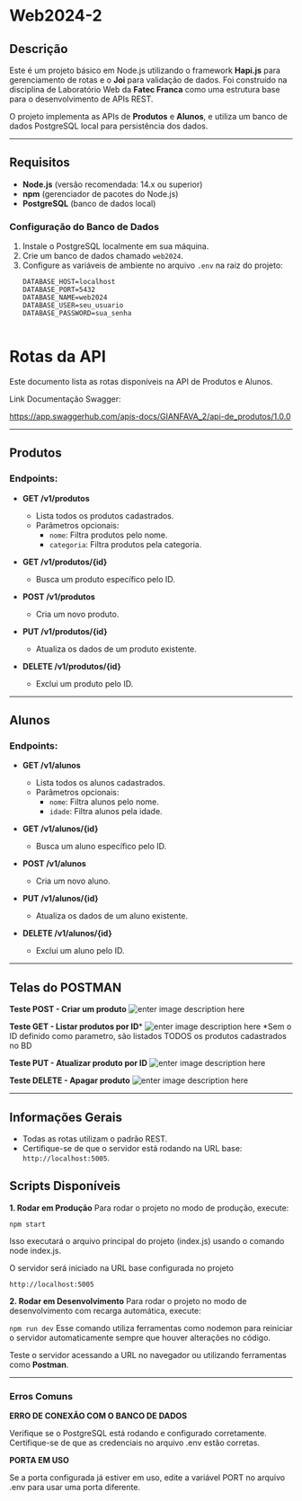 # Web2024-2

## Descrição

Este é um projeto básico em Node.js utilizando o framework **Hapi.js** para gerenciamento de rotas e o **Joi** para validação de dados. Foi construído na disciplina de Laboratório Web da **Fatec Franca** como uma estrutura base para o desenvolvimento de APIs REST.

O projeto implementa as APIs de **Produtos** e **Alunos**, e utiliza um banco de dados PostgreSQL local para persistência dos dados.

---

## Requisitos

- **Node.js** (versão recomendada: 14.x ou superior)
- **npm** (gerenciador de pacotes do Node.js)
- **PostgreSQL** (banco de dados local)

### Configuração do Banco de Dados

1. Instale o PostgreSQL localmente em sua máquina.
2. Crie um banco de dados chamado `web2024`.
3. Configure as variáveis de ambiente no arquivo `.env` na raiz do projeto:
   ```env
   DATABASE_HOST=localhost
   DATABASE_PORT=5432
   DATABASE_NAME=web2024
   DATABASE_USER=seu_usuario
   DATABASE_PASSWORD=sua_senha


# Rotas da API

Este documento lista as rotas disponíveis na API de Produtos e Alunos.

Link Documentação Swagger:

https://app.swaggerhub.com/apis-docs/GIANFAVA_2/api-de_produtos/1.0.0

---

## Produtos

### Endpoints:

- **GET /v1/produtos**
  - Lista todos os produtos cadastrados.
  - Parâmetros opcionais:
    - `nome`: Filtra produtos pelo nome.
    - `categoria`: Filtra produtos pela categoria.

- **GET /v1/produtos/{id}**
  - Busca um produto específico pelo ID.

- **POST /v1/produtos**
  - Cria um novo produto.

- **PUT /v1/produtos/{id}**
  - Atualiza os dados de um produto existente.

- **DELETE /v1/produtos/{id}**
  - Exclui um produto pelo ID.

---

## Alunos

### Endpoints:

- **GET /v1/alunos**
  - Lista todos os alunos cadastrados.
  - Parâmetros opcionais:
    - `nome`: Filtra alunos pelo nome.
    - `idade`: Filtra alunos pela idade.

- **GET /v1/alunos/{id}**
  - Busca um aluno específico pelo ID.

- **POST /v1/alunos**
  - Cria um novo aluno.

- **PUT /v1/alunos/{id}**
  - Atualiza os dados de um aluno existente.

- **DELETE /v1/alunos/{id}**
  - Exclui um aluno pelo ID.

---

## Telas do POSTMAN

**Teste POST -  Criar um produto**
![enter image description here](https://github.com/gianfava/lab-web-2024-2/blob/main/screenshots/01.jpg?raw=true)

**Teste  GET -  Listar produtos por  ID***
![enter image description here](https://github.com/gianfava/lab-web-2024-2/blob/main/screenshots/02.jpg?raw=true)
*Sem o ID definido como parametro, são listados TODOS os produtos cadastrados no BD


**Teste PUT - Atualizar produto por ID**
![enter image description here](https://github.com/gianfava/lab-web-2024-2/blob/main/screenshots/03.jpg?raw=true)

**Teste DELETE -  Apagar produto**
![enter image description here](https://github.com/gianfava/lab-web-2024-2/blob/main/screenshots/04.jpg?raw=true)

------
## Informações Gerais

- Todas as rotas utilizam o padrão REST.
- Certifique-se de que o servidor está rodando na URL base: `http://localhost:5005`.



## Scripts Disponíveis
**1. Rodar em Produção**
Para rodar o projeto no modo de produção, execute:

`npm start`

Isso executará o arquivo principal do projeto (index.js) usando o comando node index.js.

O servidor será iniciado na URL base configurada no projeto

`http://localhost:5005`

**2. Rodar em Desenvolvimento**
Para rodar o projeto no modo de desenvolvimento com recarga automática, execute:

`npm run dev`
Esse comando utiliza ferramentas como nodemon para reiniciar o servidor automaticamente sempre que houver alterações no código.


Teste o servidor acessando a URL no navegador ou utilizando ferramentas como **Postman**.

------

### Erros Comuns
**ERRO DE CONEXÃO COM O BANCO DE DADOS**

Verifique se o PostgreSQL está rodando e configurado corretamente.
Certifique-se de que as credenciais no arquivo .env estão corretas.

**PORTA EM USO**

Se a porta configurada já estiver em uso, edite a variável PORT no arquivo .env para usar uma porta diferente.

